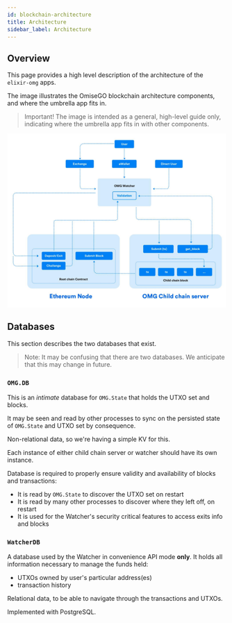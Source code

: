 ```yaml
---
id: blockchain-architecture
title: Architecture
sidebar_label: Architecture
---
```




## Overview
This page provides a high level description of the architecture of the `elixir-omg` apps.

The image illustrates the OmiseGO blockchain architecture components, and where the umbrella app fits in. 

> Important! The image is intended as a general, high-level guide only, indicating where the umbrella app fits in with other components.

![high level architecture overview diagram](assets/architecture-overview.png)




## Databases

This section describes the two databases that exist.

> Note: It may be confusing that there are two databases. We anticipate that this may change in future.

### `OMG.DB`

This is an *intimate* database for `OMG.State` that holds the UTXO set and blocks.

It may be seen and read by other processes to sync on the persisted state of `OMG.State` and UTXO set by consequence.

Non-relational data, so we're having a simple KV for this.

Each instance of either child chain server or watcher should have its own instance.

Database is required to properly ensure validity and availability of blocks and transactions:

- It is read by `OMG.State` to discover the UTXO set on restart
- It is read by many other processes to discover where they left off, on restart
- It is used for the Watcher's security critical features to access exits info and blocks


### `WatcherDB` 

A database used by the Watcher in convenience API mode **only**. It holds all information necessary to manage the funds held:	

- UTXOs owned by user's particular address(es)
- transaction history

Relational data, to be able to navigate through the transactions and UTXOs.

Implemented with PostgreSQL.
